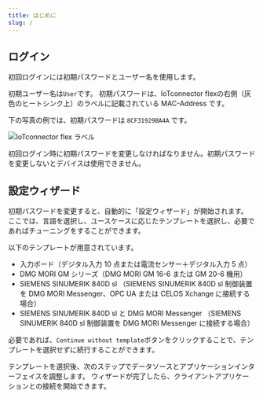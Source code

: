 ```yaml
---
title: はじめに
slug: /
---
```


## ログイン

初回ログインには初期パスワードとユーザー名を使用します。

初期ユーザー名は`User`です。
初期パスワードは、IoTconnector flexの右側（灰色のヒートシンク上）のラベルに記載されている MAC-Address です。

下の写真の例では、初期パスワードは `8CF31929BA4A` です。

![IoTconnector flex ラベル](/img/IoT2050Label.png)

初回ログイン時に初期パスワードを変更しなければなりません。初期パスワードを変更しないとデバイスは使用できません。

## 設定ウィザード

初期パスワードを変更すると、自動的に「設定ウィザード」が開始されます。
ここでは、言語を選択し、ユースケースに応じたテンプレートを選択し、必要であればチューニングをすることができます。

以下のテンプレートが用意されています。

- 入力ボード（デジタル入力 10 点または電流センサー＋デジタル入力 5 点）
- DMG MORI GM シリーズ（DMG MORI GM 16-6 または GM 20-6 機用）
- SIEMENS SINUMERIK 840D sl （SIEMENS SINUMERIK 840D sl 制御装置を DMG MORI Messenger、OPC UA または CELOS Xchange に接続する場合）
- SIEMENS SINUMERIK 840D sl と DMG MORI Messenger （SIEMENS SINUMERIK 840D sl 制御装置を DMG MORI Messenger に接続する場合）

必要であれば、`Continue without template`ボタンをクリックすることで、テンプレートを選択せずに続行することができます。

テンプレートを選択後、次のステップでデータソースとアプリケーションインターフェイスを調整します。
ウィザードが完了したら、クライアントアプリケーションとの接続を開始できます。
